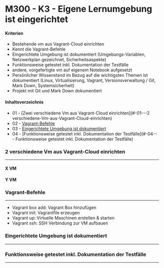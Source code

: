 M300 - K3 - Eigene Lernumgebung ist eingerichtet
===================

#### Kriterien

* Bestehende vm aus Vagrant-Cloud einrichten
* Kennt die Vagrant-Befehle
* Eingerichtete Umgebung ist dokumentiert (Umgebungs-Variablen, Netzwerkplan gezeichnet, Sicherheitsaspekte)
* Funktionsweise getestet inkl. Dokumentation der Testfälle
* andere, vorgefertigte vm auf eigenem Notebook aufgesetzt
* Persönlicher Wissenstand im Bezug auf die wichtigsten Themen ist dokumentiert (Linux, Virtualisierung, Vagrant, Versionsverwaltung /  Git, Mark Down, Systemsicherheit)
* Projekt mit Git und Mark Down dokumentiert

#### Inhaltsverzeichnis

* 01 - [Zwei verschiedene Vm aus Vagrant-Cloud einrichten](#-01---2 verschiedene-Vm-aus-Vagrant-Cloud-einrichten)
* 02 - [Vagrant-Befehle](#-02---Vagrant-Befehle)
* 03 - [Eingerichtete Umgebung ist dokumentiert](#-03---Lernschritte)
* 04 - [Funktionsweise getestet inkl. Dokumentation der Testfälle](#-04--- Funktionsweise getestet inkl. Dokumentation der Testfälle)






### 2 verschiedene Vm aus Vagrant-Cloud einrichten 
***
#### X VM
#### Y VM

### Vagrant-Befehle 
***
* Vagrant box add: Vagrant Box hinzufügen
* Vagrant init: Vagrantfile erzeugen
* Vagrant up: Virtuelle Maschinen erstellen & starten 
* Vagrant ssh: SSH Verbindung zur VM aufbauen 

### Eingerichtete Umgebung ist dokumentiert
***
### Funktionsweise getestet inkl. Dokumentation der Testfälle
***

